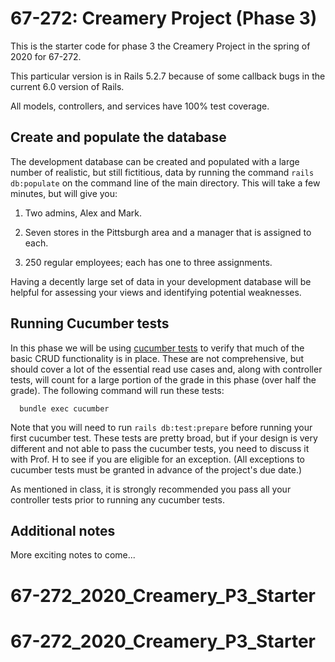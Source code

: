 67-272: Creamery Project (Phase 3)
===

This is the starter code for phase 3 the Creamery Project in the spring of 2020 for 67-272.

This particular version is in Rails 5.2.7 because of some callback bugs in the current 6.0 version of Rails.

All models, controllers, and services have 100% test coverage.


Create and populate the database
---
The development database can be created and populated with a large number of realistic, but still fictitious, data by running the command `rails db:populate` on the command line of the main directory.  This will take a few minutes, but will give you:

1. Two admins, Alex and Mark.

2. Seven stores in the Pittsburgh area and a manager that is assigned to each.

3. 250 regular employees; each has one to three assignments. 

Having a decently large set of data in your development database will be helpful for assessing your views and identifying potential weaknesses.


Running Cucumber tests
---
In this phase we will be using [cucumber tests](https://cukes.info/) to verify that much of the basic CRUD functionality is in place.  These are not comprehensive, but should cover a lot of the essential read use cases and, along with controller tests, will count for a large portion of the grade in this phase (over half the grade).  The following command will run these tests:

```
  bundle exec cucumber
```

Note that you will need to run `rails db:test:prepare` before running your first cucumber test.  These tests are pretty broad, but if your design is very different and not able to pass the cucumber tests, you need to discuss it with Prof. H to see if you are eligible for an exception.  (All exceptions to cucumber tests must be granted in advance of the project's due date.)

As mentioned in class, it is strongly recommended you pass all your controller tests prior to running any cucumber tests.


Additional notes
---
More exciting notes to come...
# 67-272_2020_Creamery_P3_Starter
# 67-272_2020_Creamery_P3_Starter
